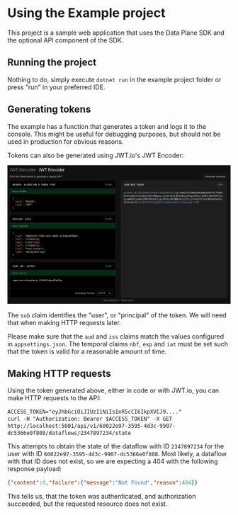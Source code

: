 # Using the Example project

This project is a sample web application that uses the Data Plane SDK and the optional API component of the SDK.

## Running the project

Nothing to do, simply execute `dotnet run` in the example project folder or press "run" in your preferred IDE.

## Generating tokens

The example has a function that generates a token and logs it to the console. This might be useful for debugging
purposes, but should not be used in production for obvious reasons.

Tokens can also be generated using JWT.io's JWT Encoder:

![img.png](img.png)

The `sub` claim identifies the "user", or "principal" of the token. We will need that when making HTTP requests later.

Please make sure that the `aud` and `iss` claims match the values configured in `appsettings.json`. The temporal claims
`nbf`, `exp` and `iat` must be set such that the token is valid for a reasonable amount of time.

## Making HTTP requests

Using the token generated above, either in code or with JWT.io, you can make HTTP requests to the API:

```shell
ACCESS_TOKEN="eyJhbGciOiJIUzI1NiIsInR5cCI6IkpXVCJ9...."
curl -H "Authorization: Bearer $ACCESS_TOKEN" -X GET http://localhost:5001/api/v1/60022e97-3595-4d3c-9907-dc5366e0f808/dataflows/2347897234/state 
```

This attempts to obtain the state of the dataflow with ID `2347897234` for the user with ID
`60022e97-3595-4d3c-9907-dc5366e0f808`. Most likely, a dataflow with that ID does not exist, so we are expecting a 404
with the following response payload:

```json
{"content":0,"failure":{"message":"Not Found","reason":404}}
```

This tells us, that the token was authenticated, and authorization succeeded, but the requested resource does not
exist. 